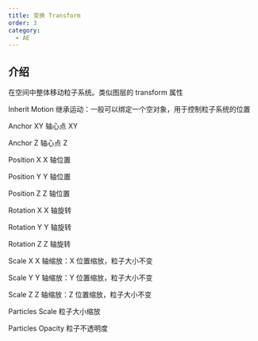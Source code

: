 ```yaml
---
title: 变换 Transform
order: 3
category:
  - AE
---
```


## 介绍

在空间中整体移动粒子系统。类似图层的 transform 属性

Inherit Motion 继承运动：一般可以绑定一个空对象，用于控制粒子系统的位置

Anchor XY 轴心点 XY

Anchor Z 轴心点 Z

Position X X 轴位置

Position Y Y 轴位置

Position Z Z 轴位置

Rotation X X 轴旋转

Rotation Y Y 轴旋转

Rotation Z Z 轴旋转

Scale X X 轴缩放：X 位置缩放，粒子大小不变

Scale Y Y 轴缩放：Y 位置缩放，粒子大小不变

Scale Z Z 轴缩放：Z 位置缩放，粒子大小不变

Particles Scale 粒子大小缩放

Particles Opacity 粒子不透明度
